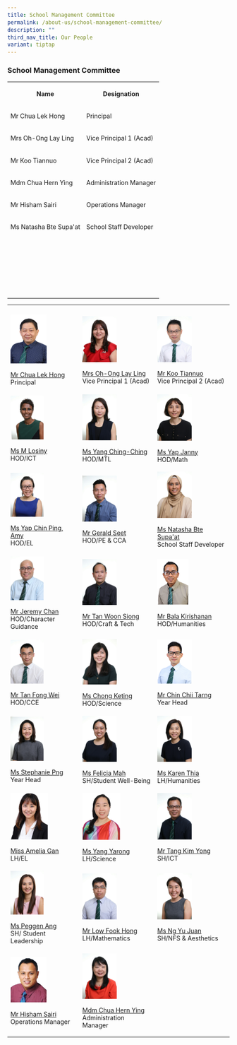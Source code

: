 ```yaml
---
title: School Management Committee
permalink: /about-us/school-management-committee/
description: ""
third_nav_title: Our People
variant: tiptap
---
```

<h3>School Management Committee</h3>
<table style="minWidth: 50px">
<colgroup>
<col>
<col>
</colgroup>
<tbody>
<tr>
<th rowspan="1" colspan="1">
<p>Name</p>
</th>
<th rowspan="1" colspan="1">
<p>Designation</p>
</th>
</tr>
<tr>
<td rowspan="1" colspan="1">
<p>Mr Chua Lek Hong</p>
</td>
<td rowspan="1" colspan="1">
<p>Principal</p>
</td>
</tr>
<tr>
<td rowspan="1" colspan="1">
<p>Mrs Oh-Ong Lay Ling</p>
</td>
<td rowspan="1" colspan="1">
<p>Vice Principal 1 (Acad)</p>
</td>
</tr>
<tr>
<td rowspan="1" colspan="1">
<p>Mr Koo Tiannuo</p>
</td>
<td rowspan="1" colspan="1">
<p>Vice Principal 2 (Acad)</p>
</td>
</tr>
<tr>
<td rowspan="1" colspan="1">
<p>Mdm Chua Hern Ying</p>
</td>
<td rowspan="1" colspan="1">
<p>Administration Manager</p>
</td>
</tr>
<tr>
<td rowspan="1" colspan="1">
<p>Mr Hisham Sairi</p>
</td>
<td rowspan="1" colspan="1">
<p>Operations Manager</p>
</td>
</tr>
<tr>
<td rowspan="1" colspan="1">
<p>Ms Natasha Bte Supa'at</p>
</td>
<td rowspan="1" colspan="1">
<p>School Staff Developer</p>
</td>
</tr>
<tr>
<td rowspan="1" colspan="1">
<p></p>
</td>
<td rowspan="1" colspan="1">
<p></p>
</td>
</tr>
<tr>
<td rowspan="1" colspan="1">
<p></p>
</td>
<td rowspan="1" colspan="1">
<p></p>
</td>
</tr>
<tr>
<td rowspan="1" colspan="1">
<p></p>
</td>
<td rowspan="1" colspan="1">
<p></p>
</td>
</tr>
<tr>
<td rowspan="1" colspan="1">
<p></p>
</td>
<td rowspan="1" colspan="1">
<p></p>
</td>
</tr>
<tr>
<td rowspan="1" colspan="1">
<p></p>
</td>
<td rowspan="1" colspan="1">
<p></p>
</td>
</tr>
<tr>
<td rowspan="1" colspan="1">
<p></p>
</td>
<td rowspan="1" colspan="1">
<p></p>
</td>
</tr>
<tr>
<td rowspan="1" colspan="1">
<p></p>
</td>
<td rowspan="1" colspan="1">
<p></p>
</td>
</tr>
</tbody>
</table>
<table style="minWidth: 75px">
<colgroup>
<col>
<col>
<col>
</colgroup>
<tbody>
<tr>
<th rowspan="1" colspan="1">
<p></p>
</th>
<th rowspan="1" colspan="1">
<p></p>
</th>
<th rowspan="1" colspan="1">
<p></p>
</th>
</tr>
<tr>
<td rowspan="1" colspan="1">
<div class="isomer-image-wrapper">
<img style="width: 55%;" height="auto" width="100%" alt="" src="/images/2024/SMC/Mr_Chua_Lek_Hong_white_bg.jpg">
</div>
<p><a href="mailto:kranji_ss@moe.edu.sg" rel="noopener noreferrer nofollow" target="_blank">Mr Chua Lek Hong</a> 
<br>Principal</p>
</td>
<td rowspan="1" colspan="1">
<div class="isomer-image-wrapper">
<img style="width: 50%;" height="auto" width="100%" src="/images/SMC/SMC%202023/mrs%20oh-ong%20lay%20ling%20(1).jpg">
</div>
<p><a href="mailto:kranji_ss@moe.edu.sg" rel="noopener noreferrer nofollow" target="_blank">Mrs Oh-Ong Lay Ling</a> 
<br>Vice Principal 1 (Acad)</p>
</td>
<td rowspan="1" colspan="1">
<div class="isomer-image-wrapper">
<img style="width: 50%;" height="auto" width="100%" src="/images/SMC/SMC%202023/mr%20koo%20tiannuo%20(2).jpg">
</div>
<p><a href="mailto:kranji_ss@moe.edu.sg" rel="noopener noreferrer nofollow" target="_blank">Mr Koo Tiannuo</a> 
<br>Vice Principal 2 (Acad)</p>
</td>
</tr>
<tr>
<td rowspan="1" colspan="1">
<div class="isomer-image-wrapper">
<img style="width: 50%;" height="auto" width="100%" src="/images/SMC/SMC%202023/ms%20m%20losiny.jpg">
</div>
<p><a href="mailto:m_losiny@moe.edu.sg" rel="noopener noreferrer nofollow" target="_blank">Ms M Losiny</a> 
<br>HOD/ICT</p>
</td>
<td rowspan="1" colspan="1">
<div class="isomer-image-wrapper">
<img style="width: 50%;" height="auto" width="100%" src="/images/SMC/SMC%202023/ms%20yang%20ching-ching.jpg">
</div>
<p><a href="mailto:yang_ching_ching@moe.edu.sg" rel="noopener noreferrer nofollow" target="_blank">Ms Yang Ching-Ching</a> 
<br>HOD/MTL</p>
</td>
<td rowspan="1" colspan="1">
<div class="isomer-image-wrapper">
<img style="width: 50%;" height="auto" width="100%" src="/images/SMC/SMC%202023/ms%20jenny%20yap.jpg">
</div>
<p><a href="mailto:janny_yap@moe.edu.sg" rel="noopener noreferrer nofollow" target="_blank">Ms Yap Janny</a> 
<br>HOD/Math</p>
</td>
</tr>
<tr>
<td rowspan="1" colspan="1">
<div class="isomer-image-wrapper">
<img style="width: 50%;" height="auto" width="100%" src="/images/SMC/SMC%202023/ms%20yap%20chin%20ping%20amy.jpg">
</div>
<p><a href="mailto:yap_chin_ping@moe.edu.sg" rel="noopener noreferrer nofollow" target="_blank">Ms Yap Chin Ping, Amy</a> 
<br>HOD/EL</p>
</td>
<td rowspan="1" colspan="1">
<div class="isomer-image-wrapper">
<img style="width: 50%;" height="auto" width="100%" src="/images/SMC/SMC%202023/mr%20seet%20wee%20leong%20gerald.jpg">
</div>
<p><a href="mailto:seet_wee_leong_gerald@moe.edu.sg" rel="noopener noreferrer nofollow" target="_blank">Mr Gerald Seet</a> 
<br>HOD/PE &amp; CCA</p>
</td>
<td rowspan="1" colspan="1">
<div class="isomer-image-wrapper">
<img style="width: 50%;" height="auto" width="100%" src="/images/SMC/SMC%202023/ms%20natasha%20bte%20supa'at.jpg">
</div>
<p><a href="mailto:natasha_supaat@moe.edu.sg" rel="noopener noreferrer nofollow" target="_blank">Ms Natasha Bte Supa'at</a> 
<br>School Staff Developer</p>
</td>
</tr>
<tr>
<td rowspan="1" colspan="1">
<div class="isomer-image-wrapper">
<img style="width: 50%;" height="auto" width="100%" src="/images/SMC/SMC%202023/mr%20chan%20mun%20leong%20jeremy.jpg">
</div>
<p><a href="mailto:chan_mun_leong_jeremy@moe.edu.sg" rel="noopener noreferrer nofollow" target="_blank">Mr Jeremy Chan</a> 
<br>HOD/Character Guidance</p>
</td>
<td rowspan="1" colspan="1">
<div class="isomer-image-wrapper">
<img style="width: 50%;" height="auto" width="100%" src="/images/SMC/SMC%202023/mr%20tan%20woon%20siong.jpg">
</div>
<p><a href="mailto:tan_woon_siong@moe.edu.sg" rel="noopener noreferrer nofollow" target="_blank">Mr Tan Woon Siong</a> 
<br>HOD/Craft &amp; Tech</p>
</td>
<td rowspan="1" colspan="1">
<div class="isomer-image-wrapper">
<img style="width: 45%;" height="auto" width="100%" alt="" src="/images/2024/SMC/bala.png">
</div>
<p><a href="mailto:bala_kirishanan@moe.edu.sg" rel="noopener noreferrer nofollow" target="_blank">Mr Bala Kirishanan</a> 
<br>HOD/Humanities</p>
</td>
</tr>
<tr>
<td rowspan="1" colspan="1">
<div class="isomer-image-wrapper">
<img style="width: 50%;" height="auto" width="100%" src="/images/SMC/SMC%202023/mr%20tan%20fong%20wei.jpg">
</div>
<p><a href="mailto:tan_fong_wei@moe.edu.sg" rel="noopener noreferrer nofollow" target="_blank">Mr Tan Fong Wei</a> 
<br>HOD/CCE</p>
</td>
<td rowspan="1" colspan="1">
<div class="isomer-image-wrapper">
<img style="width: 50%;" height="auto" width="100%" src="/images/SMC/SMC%202023/ms%20chong%20keting.jpg">
</div>
<p><a href="chong_keting@moe.edu.sg" rel="noopener noreferrer nofollow" target="_blank">Ms Chong Keting</a> 
<br>HOD/Science</p>
</td>
<td rowspan="1" colspan="1">
<div class="isomer-image-wrapper">
<img style="width: 50%;" height="auto" width="100%" alt="" src="/images/2024/SMC/chii_tarng.png">
</div>
<p><a href="mailto:chin_chii_tarng@moe.edu.sg" rel="noopener noreferrer nofollow" target="_blank">Mr Chin Chii Tarng</a> 
<br>Year Head</p>
</td>
</tr>
<tr>
<td rowspan="1" colspan="1">
<div class="isomer-image-wrapper">
<img style="width: 50%;" height="auto" width="100%" src="/images/SMC/SMC%202023/miss%20stephanie%20png%20xiufang.jpg">
</div>
<p><a href="stephanie_png_xiufang@moe.edu.sg" rel="noopener noreferrer nofollow" target="_blank">Ms Stephanie Png</a> 
<br>Year Head</p>
</td>
<td rowspan="1" colspan="1">
<div class="isomer-image-wrapper">
<img style="width: 50%;" height="auto" width="100%" src="/images/SMC/SMC%202023/miss%20mah%20rui%20jing%20felicia.jpg">
</div>
<p><a href="mailto:mah_rui_jing_felicia@moe.edu.sg" rel="noopener noreferrer nofollow" target="_blank">Ms Felicia Mah</a> 
<br>SH/Student Well-Being</p>
</td>
<td rowspan="1" colspan="1">
<div class="isomer-image-wrapper">
<img style="width: 50%;" height="auto" width="100%" src="/images/SMC/SMC%202023/ms%20karen%20thia%20hui%20teen.jpg">
</div>
<p><a href="mailto:thia_hui_teen_karen@moe.edu.sg" rel="noopener noreferrer nofollow" target="_blank">Ms Karen Thia</a> 
<br>LH/Humanities</p>
</td>
</tr>
<tr>
<td rowspan="1" colspan="1">
<div class="isomer-image-wrapper">
<img style="width: 57%;" height="auto" width="100%" alt="" src="/images/2024/SMC/Amelia.png">
</div>
<p><a href="amelia_gan@moe.edu.sg" rel="noopener noreferrer nofollow" target="_blank">Miss Amelia Gan</a> 
<br>LH/EL</p>
</td>
<td rowspan="1" colspan="1">
<div class="isomer-image-wrapper">
<img style="width: 55%;" height="auto" width="100%" alt="" src="/images/2024/SMC/yarong.png">
</div>
<p><a href="mailto:yang_yarong@moe.edu.sg" rel="noopener noreferrer nofollow" target="_blank">Ms Yang Yarong</a> 
<br>LH/Science</p>
</td>
<td rowspan="1" colspan="1">
<div class="isomer-image-wrapper">
<img style="width: 50%;" height="auto" width="100%" src="/images/SMC/SMC%202023/mr%20tang%20kim%20yong.jpg">
</div>
<p><a href="mailto:tang_kim_yong@moe.edu.sg" rel="noopener noreferrer nofollow" target="_blank">Mr Tang Kim Yong</a> 
<br>SH/ICT</p>
</td>
</tr>
<tr>
<td rowspan="1" colspan="1">
<div class="isomer-image-wrapper">
<img style="width: 50%;" height="auto" width="100%" src="/images/SMC/SMC%202023/ms%20ang%20peiyi%20peggen.jpg">
</div>
<p><a href="mailto:ang_peiyi_peggen@moe.edu.sg" rel="noopener noreferrer nofollow" target="_blank">Ms Peggen Ang</a> 
<br>SH/ Student Leadership</p>
</td>
<td rowspan="1" colspan="1">
<div class="isomer-image-wrapper">
<img style="width: 50%;" height="auto" width="100%" src="/images/SMC/SMC%202023/mr%20low%20fook%20hong.jpg">
</div>
<p><a href="mailto:low_fook_hong@moe.edu.sg" rel="noopener noreferrer nofollow" target="_blank">Mr Low Fook Hong</a> 
<br>LH/Mathematics</p>
</td>
<td rowspan="1" colspan="1">
<div class="isomer-image-wrapper">
<img style="width: 50%;" height="auto" width="100%" alt="" src="/images/2024/SMC/miss_ng_yu_juan.jpg">
</div>
<p><a href="mailto:ng_yu_juan@moe.edu.sg" rel="noopener noreferrer nofollow" target="_blank">Ms Ng Yu Juan</a> 
<br>SH/NFS &amp; Aesthetics</p>
</td>
</tr>
<tr>
<td rowspan="1" colspan="1">
<div class="isomer-image-wrapper">
<img style="width: 55%;" height="auto" width="100%" alt="" src="/images/2024/SMC/Hisham.png">
</div>
<p><a href="mailto:muhamad_hisham_b_sairi@moe.edu.sg" rel="noopener noreferrer nofollow" target="_blank">Mr Hisham Sairi</a> 
<br>Operations Manager</p>
</td>
<td rowspan="1" colspan="1">
<div class="isomer-image-wrapper">
<img style="width: 50%;" height="auto" width="100%" src="/images/SMC/SMC%202023/mdm%20chua%20hern%20ying.jpg">
</div>
<p><a href="mailto:chua_hern_ying@moe.edu.sg" rel="noopener noreferrer nofollow" target="_blank">Mdm Chua Hern Ying</a> 
<br>Administration Manager</p>
</td>
<td rowspan="1" colspan="1">
<p></p>
</td>
</tr>
</tbody>
</table>
<p></p>